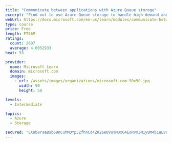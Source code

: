 ```yaml
---
title: "Communicate between applications with Azure Queue storage"
excerpt: "Find out to use Azure Queue storage to handle high demand and improve resilience in your distributed applications."
webUrl: https://docs.microsoft.com/en-us/learn/modules/communicate-between-apps-with-azure-queue-storage/
type: course
price: Free
length: PT56M
ratings:
  count: 2607
  average: 4.6052933
heat: 53

provider:
  name: Microsoft Learn
  domain: microsoft.com
  images:
    - url: /assets/images/organizations/microsoft.com-50x50.jpg
      width: 50
      height: 50

levels:
  - Intermediate

topics:
  - Azure
  - Storage

secured: "EXUb8rseBsb69nCuhMOYpJZfhnCd4ZK26eOVuYMUxG4EoRvm3M1y8M4b1WLVuYAV2zO9mWpGFB22IMCbEQK5wr2lmDN3Ni4fEUedxLbqMO2w/eFozkOigHFZppWTZoB4nCR4D0sWhJp44/AGQKr7g/0oEywp4oHn66D/LJ6fYGjCQdK/wGJQASgtL9EJS2FpL2qgqtkBHQQVsqstq5S0m07AIp58Vs3w4qVHRyP5ySxx6kP0V7523DRAFq0DaUW3hpaGg2KxMlQSvEtboMR4eBMJI2nj/0k9xf0E7/anPwzvK+ExslrxrqN88fJujL5CCli+quMh82uhloUSPG+aq1zu2I4p0MRYiCIkIbFBfOF8sgohRxBP5DXHj+9K6x2IxGnBgsV/2U+K/92naX4WT/9ZUg3HKaKvqfopGDL4vbw=;A1k4i1J0BnPLAX+iQ3bDpg=="
---
```


